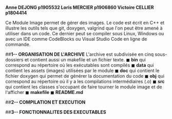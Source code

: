 **Anne DEJONG         p1905532
Loris MERCIER       p1906860
Victoire CELLIER    p1804414**



Ce Module Image permet de gérer des images. Le code est écrit en C++ et illustre les outils tels que git, doxygen, valgrind que l'on peut être amené à utiliser dans un code. Ce dernier peut se compiler sous Linux, Windows ou avec un IDE comme CodeBlocks ou Visual Studio Code en ligne de commande.


##**1-- ORGANISATION DE L'ARCHIVE**
L'archive est subdivisée en cinq sous-dossiers et contient aussi un makefile et un fichier texte.
◼ **bin** qui correspond au répertoire où les exécutables sont compilés
◼ **data** qui contient les assets (images) utilisées par le module
◼ **doc** qui contient le fichier doxygen qui permet de générer la documentation du code
◼ **obj** qui correspond au répertoire où il y a les compilations intermédiaires (.o)
◼ **src** qui contient les classes s'occupant de faire tourner le module image et de l'afficher
◼ **makefile**
◼ **README.md**


##**2-- COMPILATION ET EXECUTION**




##**3-- FONCTIONNALITES DES EXECUTABLES**






